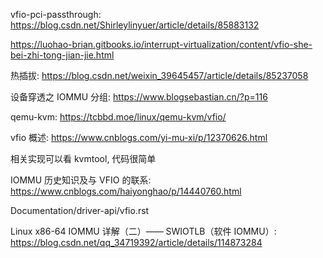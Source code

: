 vfio-pci-passthrough: https://blog.csdn.net/Shirleylinyuer/article/details/85883132

https://luohao-brian.gitbooks.io/interrupt-virtualization/content/vfio-she-bei-zhi-tong-jian-jie.html

热插拔: https://blog.csdn.net/weixin_39645457/article/details/85237058


设备穿透之 IOMMU 分组: https://www.blogsebastian.cn/?p=116


qemu-kvm: https://tcbbd.moe/linux/qemu-kvm/vfio/

vfio 概述: https://www.cnblogs.com/yi-mu-xi/p/12370626.html

相关实现可以看 kvmtool, 代码很简单

IOMMU 历史知识及与 VFIO 的联系: https://www.cnblogs.com/haiyonghao/p/14440760.html

Documentation/driver-api/vfio.rst


Linux x86-64 IOMMU 详解（二）—— SWIOTLB（软件 IOMMU）: https://blog.csdn.net/qq_34719392/article/details/114873284

